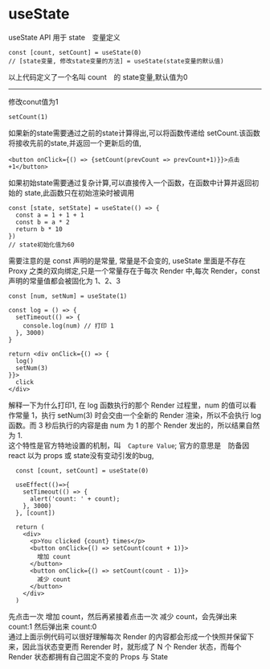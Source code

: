 # useState

useState API 用于 state　变量定义　　
```
const [count, setCount] = useState(0)
// [state变量, 修改state变量的方法] = useState(state变量的默认值)
```
以上代码定义了一个名叫 count　的 state变量,默认值为0  
****
修改conut值为1
```
setCount(1)
```

如果新的state需要通过之前的state计算得出,可以将函数传递给 setCount.该函数将接收先前的state,并返回一个更新后的值,
```
<button onClick={() => {setCount(prevCount => prevCount+1)}}>点击+1</button>
```

如果初始state需要通过复杂计算,可以直接传入一个函数，在函数中计算并返回初始的 state,此函数只在初始渲染时被调用

```
const [state, setState] = useState(() => {
  const a = 1 + 1 + 1
  const b = a * 2
  return b * 10
})
// state初始化值为60
```

需要注意的是 const 声明的是常量, 常量是不会变的, useState 里面是不存在 Proxy 之类的双向绑定,只是一个常量存在于每次 Render 中,每次 Render，const 声明的常量值都会被固化为 1、2、3

```
const [num, setNum] = useState(1)

const log = () => {
  setTimeout(() => {
    console.log(num) // 打印 1
  }, 3000)
}

return <div onClick={() => {
  log()
  setNum(3)
}}>
  click
</div>
```

解释一下为什么打印1, 在 log 函数执行的那个 Render 过程里，num 的值可以看作常量 1，执行 setNum(3) 时会交由一个全新的 Render 渲染，所以不会执行 log 函数。而 3 秒后执行的内容是由 num 为 1 的那个 Render 发出的，所以结果自然为 1.  
这个特性是官方特地设置的机制，叫　`Capture Value`; 官方的意思是　防备因react 以为 props 或 state没有变动引发的bug,


```
  const [count, setCount] = useState(0)

  useEffect(()=>{
    setTimeout(() => {
      alert('count: ' + count);
    }, 3000)
  }, [count])

  return (
    <div>
      <p>You clicked {count} times</p>
      <button onClick={() => setCount(count + 1)}>
        增加 count
      </button>
      <button onClick={() => setCount(count - 1)}>
        减少 count
      </button>
    </div>
  )
```

先点击一次 增加 count，然后再紧接着点击一次 减少 count，会先弹出来 count:1 然后弹出来 count:0  
通过上面示例代码可以很好理解每次 Render 的内容都会形成一个快照并保留下来，因此当状态变更而 Rerender 时，就形成了 N 个 Render 状态，而每个 Render 状态都拥有自己固定不变的 Props 与 State  
